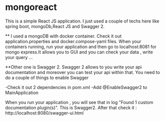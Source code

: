 # mongoreact
This is a simple React JS application. I just used a couple of techs here like spring boot, mongoDb,React JS and Swagger 2.

** I used a mongoDB  with docker container. Check it out application.properties and docker.compose-yaml files. When your containers running, run your application and then go to
localhost:8081 for mongo express.It allows you to GUI  and you can check your data , write your query ...

**Other  one is Swagger 2. Swagger 2 allows to you write your api documentation and moreover you can test your api within that. You need to do a couple of things to enable Swagger

-Check it out 2 dependencies in pom.xml
-Add @EnableSwagger2 to MainApplication

When you run your application , you will see that in log "Found 1 custom documentation plugin(s)". This is Swagger2.
After that  check it : http://localhost:8080/swagger-ui.html
